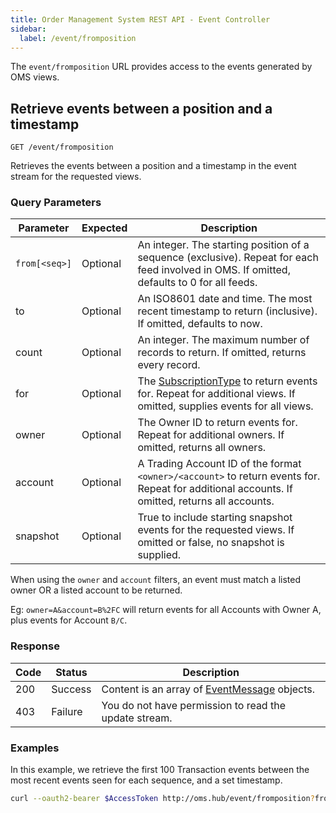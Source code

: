 ```yaml
---
title: Order Management System REST API - Event Controller
sidebar:
  label: /event/fromposition
---
```


The `event/fromposition` URL provides access to the events generated by OMS views.

## Retrieve events between a position and a timestamp

`GET /event/fromposition`

Retrieves the events between a position and a timestamp in the event stream for the requested views.

### Query Parameters

| Parameter     | Expected | Description |
|---------------|----------|-------------|
| `from[<seq>]` | Optional | An integer. The starting position of a sequence (exclusive). Repeat for each feed involved in OMS. If omitted, defaults to 0 for all feeds. |
| to            | Optional | An ISO8601 date and time. The most recent timestamp to return (inclusive). If omitted, defaults to now. |
| count         | Optional | An integer. The maximum number of records to return. If omitted, returns every record. |
| for           | Optional | The [SubscriptionType](../../../proto/oms2/#subscriptiontype) to return events for. Repeat for additional views. If omitted, supplies events for all views. |
| owner         | Optional | The Owner ID to return events for. Repeat for additional owners. If omitted, returns all owners. |
| account       | Optional | A Trading Account ID of the format `<owner>/<account>` to return events for. Repeat for additional accounts. If omitted, returns all accounts. |
| snapshot      | Optional | True to include starting snapshot events for the requested views. If omitted or false, no snapshot is supplied. |

When using the `owner` and `account` filters, an event must match a listed owner OR a listed account to be returned.

Eg: `owner=A&account=B%2FC` will return events for all Accounts with Owner A, plus events for Account `B/C`.

### Response

| Code | Status  | Description |
|------|---------|-------------|
| 200  | Success | Content is an array of [EventMessage](../../../proto/streaming/#eventmessage) objects. |
| 403  | Failure | You do not have permission to read the update stream. |

### Examples

In this example, we retrieve the first 100 Transaction events between the most recent events seen for each sequence, and a set timestamp.

```sh
curl --oauth2-bearer $AccessToken http://oms.hub/event/fromposition?from[prodigy]=1&from[oms]=100&from[foundry]=10&to=20050101T123000Z&count=100
```
